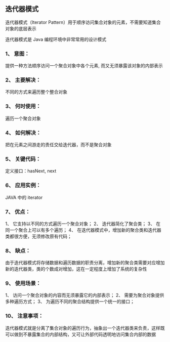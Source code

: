 ## 迭代器模式

迭代器模式（Iterator Pattern）用于顺序访问集合对象的元素，不需要知道集合对象的底层表示

迭代器模式是 Java 编程环境中非常常用的设计模式

### 1、 意图：

提供一种方法顺序访问一个聚合对象中各个元素, 而又无须暴露该对象的内部表示

### 2、 主要解决：

不同的方式来遍历整个整合对象

### 3、 何时使用：

遍历一个聚合对象

### 4、 如何解决：

把在元素之间游走的责任交给迭代器，而不是聚合对象

### 5、 关键代码：

定义接口：hasNext, next

### 6、 应用实例：

JAVA 中的 iterator

### 7、 优点：

1、 它支持以不同的方式遍历一个聚合对象；
2、 迭代器简化了聚合类；
3、 在同一个聚合上可以有多个遍历；
4、 在迭代器模式中，增加新的聚合类和迭代器类都很方便，无须修改原有代码；

### 8、 缺点：

由于迭代器模式将存储数据和遍历数据的职责分离，增加新的聚合类需要对应增加新的迭代器类，类的个数成对增加，这在一定程度上增加了系统的复杂性

### 9、 使用场景：

1、 访问一个聚合对象的内容而无须暴露它的内部表示；
2、 需要为聚合对象提供多种遍历方式；
3、 为遍历不同的聚合结构提供一个统一的接口；

### 10、 注意事项：

迭代器模式就是分离了集合对象的遍历行为，抽象出一个迭代器类来负责，这样既可以做到不暴露集合的内部结构，又可让外部代码透明地访问集合内部的数据
